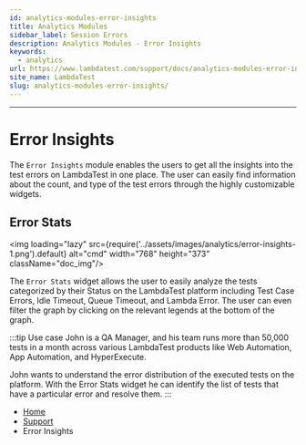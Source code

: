 ```yaml
---
id: analytics-modules-error-insights
title: Analytics Modules
sidebar_label: Session Errors 
description: Analytics Modules - Error Insights
keywords:
  - analytics
url: https://www.lambdatest.com/support/docs/analytics-modules-error-insights/
site_name: LambdaTest
slug: analytics-modules-error-insights/
---
```


<script type="application/ld+json"
      dangerouslySetInnerHTML={{ __html: JSON.stringify({
       "@context": "https://schema.org",
        "@type": "BreadcrumbList",
        "itemListElement": [{
          "@type": "ListItem",
          "position": 1,
          "name": "Home",
          "item": "https://www.lambdatest.com"
        },{
          "@type": "ListItem",
          "position": 2,
          "name": "Support",
          "item": "https://www.lambdatest.com/support/docs/"
        },{
          "@type": "ListItem",
          "position": 3,
          "name": "Test Overview",
          "item": "https://www.lambdatest.com/support/docs/analytics-modules-error-insights/"
        }]
      })
    }}
></script>

---

# Error Insights

The `Error Insights` module enables the users to get all the insights into the test errors on LambdaTest in one place. The user can easily find information about the count, and type of the test errors through the highly customizable widgets.

## Error Stats

<img loading="lazy" src={require('../assets/images/analytics/error-insights-1.png').default} alt="cmd" width="768" height="373" className="doc_img"/>

The `Error Stats` widget allows the user to easily analyze the tests categorized by their Status on the LambdaTest platform including Test Case Errors, Idle Timeout, Queue Timeout, and Lambda Error. The user can even filter the graph by clicking on the relevant legends at the bottom of the graph.

:::tip Use case
John is a QA Manager, and his team runs more than 50,000 tests in a month across various LambdaTest products like Web Automation, App Automation, and HyperExecute.

John wants to understand the error distribution of the executed tests on the platform. With the Error Stats widget he can identify the list of tests that have a particular error and resolve them.
:::

<nav aria-label="breadcrumbs">
  <ul className="breadcrumbs">
    <li className="breadcrumbs__item">
      <a className="breadcrumbs__link" target="_self" href="https://www.lambdatest.com">
        Home
      </a>
    </li>
    <li className="breadcrumbs__item">
      <a className="breadcrumbs__link" target="_self" href="https://www.lambdatest.com/support/docs/">
        Support
      </a>
    </li>
    <li className="breadcrumbs__item breadcrumbs__item--active">
      <span className="breadcrumbs__link">
      Error Insights 
      </span>
    </li>
  </ul>
</nav>
